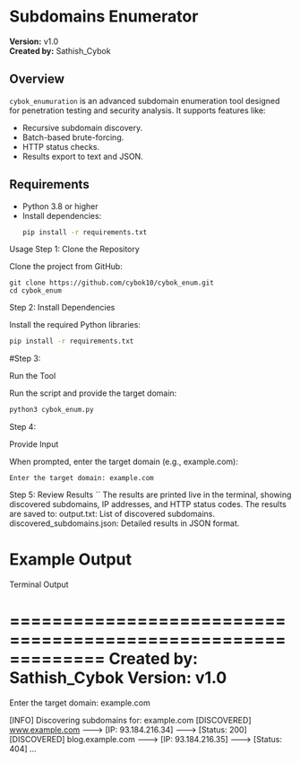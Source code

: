 # Subdomains Enumerator 

**Version:** v1.0  
**Created by:** Sathish_Cybok

## Overview
`cybok_enumuration` is an advanced subdomain enumeration tool designed for penetration testing and security analysis. It supports features like:
- Recursive subdomain discovery.
- Batch-based brute-forcing.
- HTTP status checks.
- Results export to text and JSON.

## Requirements
- Python 3.8 or higher
- Install dependencies:  
  ```bash
  pip install -r requirements.txt

Usage
Step 1: Clone the Repository

Clone the project from GitHub:
```
git clone https://github.com/cybok10/cybok_enum.git
cd cybok_enum
```
Step 2: Install Dependencies

Install the required Python libraries:
```bash
pip install -r requirements.txt
```
#Step 3: 

Run the Tool

Run the script and provide the target domain:
```bash
python3 cybok_enum.py
```
Step 4: 

Provide Input

When prompted, enter the target domain (e.g., example.com):
```
Enter the target domain: example.com
```
Step 5: Review Results
``
    The results are printed live in the terminal, showing discovered subdomains, IP addresses, and HTTP status codes.
    The results are saved to:
        output.txt: List of discovered subdomains.
        discovered_subdomains.json: Detailed results in JSON format.


# Example Output

Terminal Output

=============================================================
Created by: Sathish_Cybok
Version: v1.0
=============================================================
Enter the target domain: example.com

[INFO] Discovering subdomains for: example.com
[DISCOVERED] www.example.com ---> [IP: 93.184.216.34] ---> [Status: 200]
[DISCOVERED] blog.example.com ---> [IP: 93.184.216.35] ---> [Status: 404]
...
